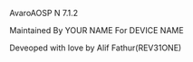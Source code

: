 AvaroAOSP N 7.1.2

Maintained By YOUR NAME
For DEVICE NAME

Deveoped with love by Alif Fathur(REV31ONE)
